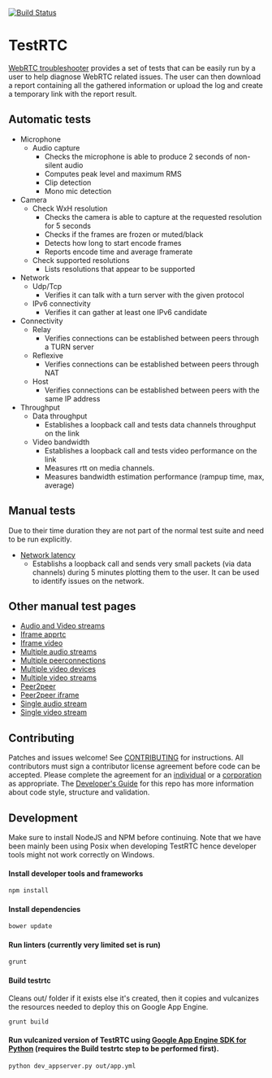 [![Build Status](https://travis-ci.org/webrtc/testrtc.svg?branch=master)](https://travis-ci.org/webrtc/testrtc)

# TestRTC #
[WebRTC troubleshooter](https://test.webrtc.org/) provides a set of tests that can be easily run by a user to help diagnose
WebRTC related issues. The user can then download a report containing all the gathered information or upload the log and
create a temporary link with the report result.

## Automatic tests ##
* Microphone
  * Audio capture
    * Checks the microphone is able to produce 2 seconds of non-silent audio
    * Computes peak level and maximum RMS
    * Clip detection
    * Mono mic detection
* Camera
  * Check WxH resolution
    * Checks the camera is able to capture at the requested resolution for 5 seconds
    * Checks if the frames are frozen or muted/black
    * Detects how long to start encode frames
    * Reports encode time and average framerate
  * Check supported resolutions
    * Lists resolutions that appear to be supported
* Network
  * Udp/Tcp
    * Verifies it can talk with a turn server with the given protocol
  * IPv6 connectivity
    * Verifies it can gather at least one IPv6 candidate
* Connectivity
  * Relay
    * Verifies connections can be established between peers through a TURN server
  * Reflexive
    * Verifies connections can be established between peers through NAT
  * Host
    * Verifies connections can be established between peers with the same IP address
* Throughput
  * Data throughput
    * Establishes a loopback call and tests data channels throughput on the link
  * Video bandwidth
    * Establishes a loopback call and tests video performance on the link
    * Measures rtt on media channels.
    * Measures bandwidth estimation performance (rampup time, max, average)

## Manual tests ##
Due to their time duration they are not part of the normal test suite and need to be run explicitly.
* [Network latency](https://test.webrtc.org/?test_filter=Network%20latency)
  * Establishs a loopback call and sends very small packets (via data channels) during 5 minutes plotting them to the user. It can be used to identify issues on the network.

## Other manual test pages ##
* [Audio and Video streams](https://test.webrtc.org/manual/audio-and-video/)
* [Iframe apprtc](https://test.webrtc.org/manual/iframe-apprtc/)
* [Iframe video](https://test.webrtc.org/manual/iframe-video/)
* [Multiple audio streams](https://test.webrtc.org/manual/multiple-audio/)
* [Multiple peerconnections](https://test.webrtc.org/manual/multiple-peerconnections/)
* [Multiple video devices](https://test.webrtc.org/manual/multiple-video-devices/)
* [Multiple video streams](https://test.webrtc.org/manual/multiple-video/)
* [Peer2peer](https://test.webrtc.org/manual/peer2peer/)
* [Peer2peer iframe](https://test.webrtc.org/manual/peer2peer-iframe/)
* [Single audio stream](https://test.webrtc.org/manual/single-audio/)
* [Single video stream](https://test.webrtc.org/manual/single-video/)

## Contributing ##
Patches and issues welcome! See [CONTRIBUTING](https://github.com/GoogleChrome/webrtc/blob/master/CONTRIBUTING.md) for instructions. All contributors must sign a contributor license agreement before code can be accepted. Please complete the agreement for an [individual](https://developers.google.com/open-source/cla/individual) or a [corporation](https://developers.google.com/open-source/cla/corporate) as appropriate. The [Developer's Guide](https://bit.ly/webrtcdevguide) for this repo has more information about code style, structure and validation.

## Development ##
Make sure to install NodeJS and NPM before continuing. Note that we have been mainly been using Posix when developing TestRTC hence developer tools might not work correctly on Windows.

#### Install developer tools and frameworks ####
```bash
npm install
```

#### Install dependencies ####
```bash
bower update
```

#### Run linters (currently very limited set is run) ####
```bash
grunt
```

#### Build testrtc ####
Cleans out/ folder if it exists else it's created, then it copies and vulcanizes the resources needed to deploy this on Google App Engine.
```
grunt build
```

#### Run vulcanized version of TestRTC using [Google App Engine SDK for Python](https://cloud.google.com/appengine/downloads) (requires the Build testrtc step to be performed first). ####
```bash
python dev_appserver.py out/app.yml
```
